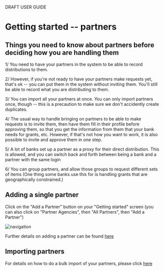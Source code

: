 DRAFT USER GUIDE
# Getting started -- partners

## Things you need to know about partners before deciding how you are handling them

1/  You need to have your partners in the system to be able to record distributions to them.

2/  However,  if you're not ready to have your partners make requests yet, that's ok -- you can put them in the system without inviting them.   You'll still be able to record what you are distributing to them.

3/  You can import all your partners at once.  You can only import partners once, though -- this is a precaution to make sure we don't accidently create duplicates.

4/  The usual way to handle bringing on partners to be able to make requests is to invite them,  then have them fill in their profile before approving them, so that you get the information from them that your bank needs for grants, etc.   However, if that's not how you want to work,  it is also possible to invite and approve them in one step.

5/  A lot of banks set up a partner as a proxy for their direct distribution.  This is allowed, and you can switch back and forth between being a bank and a partner with the same login  

6/  You can group partners, and allow those groups to request different sets of items (One thing some banks use this for is handling grants that are geographically constrained.)
## Adding a single partner
Click on the "Add a Partner" button on your "Getting started" screen
(you can also click on "Partner Agencies", then "All Partners", then "Add a Partner")

![navigation](images/getting_started/partners/gs_just_starting_step_2.png)

Further details on adding a partner can be found [here](pm_adding_a_partner.md)

## Importing partners
For details on how to do a bulk import of your partners, please click [here](pm_importing_partners.md)
